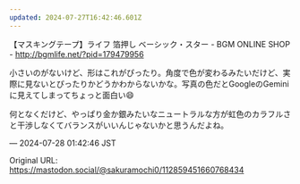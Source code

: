 ```yaml
---
updated: 2024-07-27T16:42:46.601Z
---
```


<p>【マスキングテープ】ライフ 箔押し ベーシック・スター - BGM ONLINE SHOP - <a href="http://bgmlife.net/?pid=179479956" target="_blank" rel="nofollow noopener noreferrer" translate="no"><span class="invisible">http://</span><span class="">bgmlife.net/?pid=179479956</span><span class="invisible"></span></a></p><p>小さいのがないけど、形はこれがぴったり。角度で色が変わるみたいだけど、実際に見ないとぴったりかどうかわからないかな。写真の色だとGoogleのGeminiに見えてしまってちょっと面白い😄</p><p>何となくだけど、やっぱり金か銀みたいなニュートラルな方が虹色のカラフルさと干渉しなくてバランスがいいんじゃないかと思うんだよね。</p>

&mdash; 2024-07-28 01:42:46 JST

Original URL: https://mastodon.social/@sakuramochi0/112859451660768434

